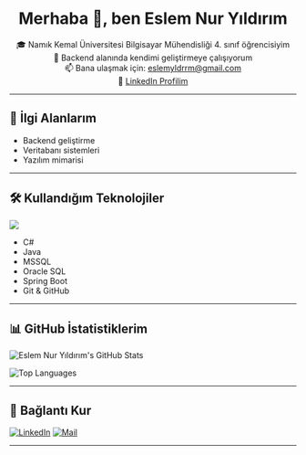 <h1 align="center">Merhaba 👋, ben Eslem Nur Yıldırım</h1>

<p align="center">
🎓 Namık Kemal Üniversitesi Bilgisayar Mühendisliği 4. sınıf öğrencisiyim<br>
🚀 Backend alanında kendimi geliştirmeye çalışıyorum<br>
📫 Bana ulaşmak için: <a href="mailto:eslemyldrrm@gmail.com">eslemyldrrm@gmail.com</a><br>
🔗 <a href="https://www.linkedin.com/in/eslem-nur-y%C4%B1ld%C4%B1r%C4%B1m-ba29b5249/" target="_blank">LinkedIn Profilim</a>
</p>

---

## 🌱 İlgi Alanlarım

- Backend geliştirme  
- Veritabanı sistemleri  
- Yazılım mimarisi  

---

## 🛠️ Kullandığım Teknolojiler

<img src="https://skillicons.dev/icons?i=java,spring,cs,mysql,oracle,git" />

- C#  
- Java  
- MSSQL  
- Oracle SQL  
- Spring Boot  
- Git & GitHub  

---

## 📊 GitHub İstatistiklerim

![Eslem Nur Yıldırım's GitHub Stats](https://github-readme-stats.vercel.app/api?username=eslemnuryildirim&show_icons=true&theme=default)

![Top Languages](https://github-readme-stats.vercel.app/api/top-langs/?username=eslemnuryildirim&layout=compact)

---

## 🤝 Bağlantı Kur

[![LinkedIn](https://img.shields.io/badge/-LinkedIn-blue?style=for-the-badge&logo=linkedin&logoColor=white)](https://www.linkedin.com/in/eslem-nur-y%C4%B1ld%C4%B1r%C4%B1m-ba29b5249/)
[![Mail](https://img.shields.io/badge/-Mail-red?style=for-the-badge&logo=gmail&logoColor=white)](mailto:eslemyldrrm@gmail.com)

---

